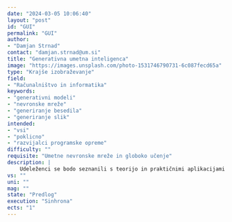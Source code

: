 ```yaml
---
date: "2024-03-05 10:06:40"
layout: "post"
id: "GUI"
permalink: "GUI"
author:
- "Damjan Strnad"
contact: "damjan.strnad@um.si"
title: "Generativna umetna inteligenca"
image: "https://images.unsplash.com/photo-1531746790731-6c087fecd65a"
type: "Krajše izobraževanje"
field:
- "Računalništvo in informatika"
keywords:
- "generativni modeli"
- "nevronske mreže"
- "generiranje besedila"
- "generiranje slik"
intended:
- "vsi"
- "poklicno"
- "razvijalci programske opreme"
difficulty: ""
requisite: "Umetne nevronske mreže in globoko učenje"
description: |
    Udeleženci se bodo seznanili s teorijo in praktičnimi aplikacijami generativnih modelov nevronskih mrež, ki poganjajo sodobna orodja za generiranje naravnega jezika v obliki besedil in govora ter drugih oblik digitalne vsebine. Glede na predviden nivo zahtevnosti bodo udeleženci pri teoretičnem delu spoznali osnovne principe delovanja generativnih modelov, njihovo učenje in uporabo ter prenos naučenih modelov na nove domene. Pri praktičnem delu bodo preizkusili delovanje prosto dostopnih testnih različic modelov za generiranje besedila, slik in ostalih vrst vsebine, ter identificirali primere koristne uporabe teh orodij pri svojem delu. Na naprednejšem nivoju bodo uporabniki vključili obstoječe prosto dostopne modele v lastne aplikacije.
vs: ""
uni: ""
mag: ""
state: "Predlog"
execution: "Sinhrona"
ects: "1"
---
```

